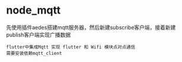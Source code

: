 # node_mqtt
先使用插件aedes搭建mqtt服务器，然后新建subscribe客户端，接着新建publish客户端实现广播数据


```
flutter中集成Mqtt 实现 flutter 和 Wifi 模块点对点通信
需要安装依赖mqtt_client
```
